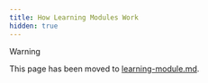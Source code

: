 ```yaml
---
title: How Learning Modules Work
hidden: true
---
```

> [!WARNING]
> This page has been moved to [learning-module.md](learning-module.md).